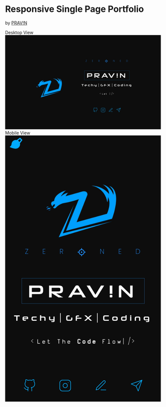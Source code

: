 # Responsive Single Page Portfolio 

by  <a href="https://github.com/amsynist" rel="amsynist">PRAV!N</a>

Desktop View
 <a href="https://amsynist.github.io/" rel="amsynist">![](img/portfolio.jpg)</a>
Mobile View
<a href="https://amsynist.github.io/" rel="amsynist">![](img/portfoliomob.jpg)</a>
